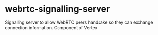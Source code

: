 # webrtc-signalling-server
Signalling server to allow WebRTC peers handsake so they can exchange connection information. Component of Vertex
